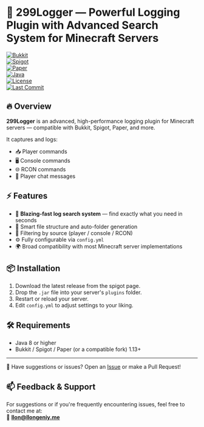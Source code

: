 # 📜 299Logger — Powerful Logging Plugin with Advanced Search System for Minecraft Servers
[![Bukkit](https://img.shields.io/badge/Bukkit-compatible-blue)](https://github.com/Ilong299/299Logger)  
[![Spigot](https://img.shields.io/badge/Spigot-supported-orange)](https://github.com/Ilong299/299Logger)  
[![Paper](https://img.shields.io/badge/Paper-optimized-green)](https://github.com/Ilong299/299Logger)  
[![Java](https://img.shields.io/badge/Java-8%2B-brightgreen)](https://github.com/Ilong299/299Logger)  
[![License](https://img.shields.io/github/license/Ilong299/299Logger)](https://github.com/Ilong299/299Logger/blob/main/LICENSE)  
[![Last Commit](https://img.shields.io/github/last-commit/Ilong299/299Logger)](https://github.com/Ilong299/299Logger/commits)

## 🔥 Overview

**299Logger** is an advanced, high-performance logging plugin for Minecraft servers — compatible with Bukkit, Spigot, Paper, and more.

It captures and logs:

- 📥 Player commands
- 🖥️ Console commands
- 🌐 RCON commands
- 💬 Player chat messages

## ⚡ Features

- 🚀 **Blazing-fast log search system** — find exactly what you need in seconds
- 📁 Smart file structure and auto-folder generation
- 🔎 Filtering by source (player / console / RCON)
- ⚙️ Fully configurable via `config.yml`
- 🌍 Broad compatibility with most Minecraft server implementations

## 📦 Installation

1. Download the latest release from the spigot page.  
2. Drop the `.jar` file into your server's `plugins` folder.  
3. Restart or reload your server.  
4. Edit `config.yml` to adjust settings to your liking.

## 🛠️ Requirements

- Java 8 or higher  
- Bukkit / Spigot / Paper (or a compatible fork) 1.13+

---

💬 Have suggestions or issues? Open an [Issue](https://github.com/Ilong299/299Logger/issues) or make a Pull Request!

## 📫 Feedback & Support

For suggestions or if you're frequently encountering issues, feel free to contact me at:  
📧 **Ilon@Ilongeniy.me**

